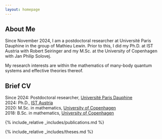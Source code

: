 ```yaml
---
layout: homepage
---
```


## About Me

Since November 2024, I am a postdoctoral researcher at Université Paris Dauphine in the group of Mathieu Lewin. 
Prior to this, I did my Ph.D. at IST Austria with Robert Seiringer and 
my M.Sc. at the University of Copenhagen with Jan Philip Solovej.


My research interests are within the mathematics of many-body quantum systems
and effective theories thereof.


## Brief CV

Since 2024: Postdoctoral researcher, [Université Paris Dauphine](https://www.dauphine.fr/)   
2024: Ph.D., [IST Austria](https://ist.ac.at/en/home/)   
2020: M.Sc. in mathematics, [University of Copenhagen](https://www.math.ku.dk/english/)   
2018: B.Sc. in mathematics, [University of Copenhagen](https://www.math.ku.dk/english/)

{% include_relative _includes/publications.md %}

{% include_relative _includes/theses.md %}
